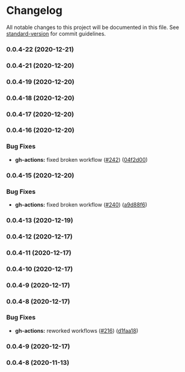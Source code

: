 # Changelog

All notable changes to this project will be documented in this file. See [standard-version](https://github.com/conventional-changelog/standard-version) for commit guidelines.

### 0.0.4-22 (2020-12-21)

### 0.0.4-21 (2020-12-20)

### 0.0.4-19 (2020-12-20)

### 0.0.4-18 (2020-12-20)

### 0.0.4-17 (2020-12-20)

### 0.0.4-16 (2020-12-20)


### Bug Fixes

* **gh-actions:** fixed broken workflow ([#242](https://github.com/Algotia/core/issues/242)) ([04f2d00](https://github.com/Algotia/core/commit/04f2d000944416a88e9670a9d1be6bc202eacb14))

### 0.0.4-15 (2020-12-20)


### Bug Fixes

* **gh-actions:** fixed broken workflow ([#240](https://github.com/Algotia/core/issues/240)) ([a9d88f6](https://github.com/Algotia/core/commit/a9d88f6abd72fa13f03da979508b6236c7f739c2))

### 0.0.4-13 (2020-12-19)

### 0.0.4-12 (2020-12-17)

### 0.0.4-11 (2020-12-17)

### 0.0.4-10 (2020-12-17)

### 0.0.4-9 (2020-12-17)

### 0.0.4-8 (2020-12-17)


### Bug Fixes

* **gh-actions:** reworked workflows ([#216](https://github.com/Algotia/core/issues/216)) ([d1faa18](https://github.com/Algotia/core/commit/d1faa18e0e363f158259000fd2ebc1ca1ead64ee))

### 0.0.4-9 (2020-12-17)

### 0.0.4-8 (2020-11-13)
